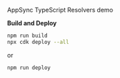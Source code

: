 AppSync TypeScript Resolvers demo

**Build and Deploy**

```bash
npm run build
npx cdk deploy --all
```

or

```bash
npm run deploy
```
